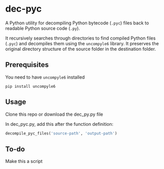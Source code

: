 # dec-pyc

A Python utility for decompiling Python bytecode (`.pyc`) files back to readable Python source code (`.py`).

It recursively searches through directories to find compiled Python files (`.pyc`) and decompiles them using the `uncompyle6` library. It preserves the original directory structure of the source folder in the destination folder.


## Prerequisites

You need to have `uncompyle6` installed

```
pip install uncompyle6
```

## Usage
Clone this repo or download the dec_py.py file

In dec_pyc.py, add this after the function definition:
```python
decompile_pyc_files('source-path', 'output-path')
```

## To-do 
Make this a script